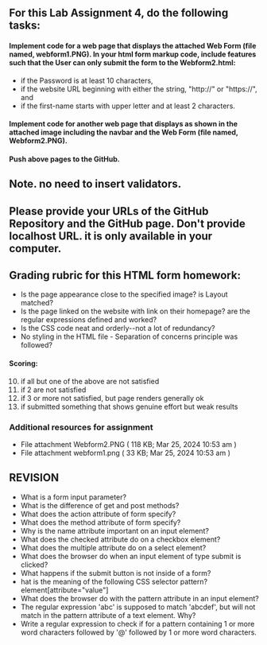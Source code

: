 ## For this Lab Assignment 4, do the following tasks:

#### Implement code for a web page that displays the attached Web Form (file named, webform1.PNG). In your html form markup code, include features such that the User can only submit the form to the Webform2.html:
- if the Password is at least 10 characters,
- if the website URL beginning with either the string, "http://" or "https://", and
- if the first-name starts with upper letter and at least 2 characters.
#### Implement code for another web page that displays as shown in the attached image including the navbar and the Web Form (file named, Webform2.PNG).
#### Push above pages to the GitHub.
## Note. no need to insert validators.
## Please provide your URLs of the GitHub Repository and the GitHub page. Don't provide localhost URL. it is only available in your computer. 

## Grading rubric for this HTML form homework:

- Is the page appearance close to the specified image? is Layout matched?
- Is the page linked on the website with link on their homepage?
are the regular expressions defined and worked?
- Is the CSS code neat and orderly--not a lot of redundancy?
- No styling in the HTML file - Separation of concerns principle was followed?
#### Scoring:

10. if all but one of the above are not satisfied
9. if 2  are not satisfied
8. if 3 or more not satisfied, but page renders generally ok
7. if submitted something that shows genuine effort but weak results

### Additional resources for assignment
- File attachment Webform2.PNG ( 118 KB; Mar 25, 2024 10:53 am )
- File attachment webform1.png ( 33 KB; Mar 25, 2024 10:53 am )

## REVISION
- What is a form input parameter?
- What is the difference of get and post methods?
- What does the action attribute of form specify?
- What does the method attribute of form specify?
- Why is the name attribute important on an input element?
- What does the checked attribute do on a checkbox element?
- What does the multiple attribute do on a select element?
- What does the browser do when an input element of type submit is clicked?
- What happens if the submit button is not inside of a form?
- hat is the meaning of the following CSS selector pattern?  element[attribute="value"]
- What does the browser do with the pattern attribute in an input element?
- The regular expression 'abc' is supposed to match 'abcdef', but will not match in the pattern attribute of a text element. Why?
- Write a regular expression to check if for a pattern containing 1 or more word characters followed by '@' followed by 1 or more word characters.